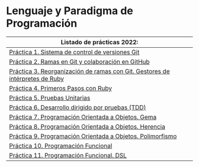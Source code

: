 # Lenguaje y Paradigma de Programación

| **Listado de prácticas 2022:** |
| --- |
| [Práctica 1. Sistema de control de versiones Git](https://github.com/alu0101128894/LPP/tree/main/2022/p01_git) |
| [Práctica 2. Ramas en Git y colaboración en GitHub](https://github.com/alu0101128894/LPP/tree/main/2022/p02_ramas-git) |
| [Práctica 3. Reorganización de ramas con Git. Gestores de intérpretes de Ruby](https://github.com/alu0101128894/LPP/tree/main/2022/p03_reorganizacion-git) |
| [Práctica 4. Primeros Pasos con Ruby](https://github.com/alu0101128894/LPP/tree/main/2022/p04_estructurada) |
| [Práctica 5. Pruebas Unitarias](https://github.com/alu0101128894/LPP/tree/main/2022/p05_pruebas-unitarias) |
| [Práctica 6. Desarrollo dirigido por pruebas (TDD)](https://github.com/alu0101128894/LPP/tree/main/2022/p06_tdd) |
| [Práctica 7. Programación Orientada a Objetos. Gema](https://github.com/alu0101128894/LPP/tree/main/2022/p07_gema) |
| [Práctica 8. Programación Orientada a Objetos. Herencia](https://github.com/alu0101128894/LPP/tree/main/2022/p08_herencia) |
| [Práctica 9. Programación Orientada a Objetos. Polimorfismo](https://github.com/alu0101128894/LPP/tree/main/2022/p09_polimorfismo) |
| [Práctica 10. Programación Funcional](https://github.com/alu0101128894/LPP/tree/main/2022/p10_p-funcional) |
| [Práctica 11. Programación Funcional. DSL](https://github.com/alu0101128894/LPP/tree/main/2022/p11_dsl) |